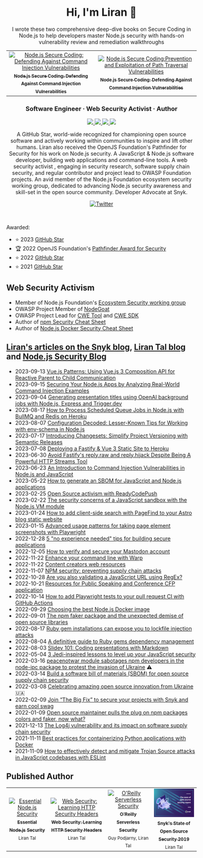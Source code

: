 <h1 align="center">Hi, I'm Liran 👋</h1>


  <p align="center">
    I wrote these two comprehensive deep-dive books on Secure Coding in Node.js to help developers master Node.js security with hands-on vulnerability review and remediation walkthroughs
  </p>
<table align="center">

  <tr>
    <td align="center">
      <a href="https://www.nodejs-security.com/">
          <img src="https://www.nodejs-security.com/images/book/book-command-injection-cover-dark.png" width="320px;" alt="Node.js Secure Coding: Defending Against Command Injection Vulnerabilities" />
          <br />
          <sub><b>Node.js Secure Coding: Defending Against Command Injection Vulnerabilities<b/></sub>
      </a>
    </td>
    <td align="center">
      <a href="https://www.nodejs-security.com/">
          <img src="https://www.nodejs-security.com/images/book/book-path-traversal-cover-dark.png" width="320px;" alt="Node.js Secure Coding:Prevention and Exploitation of Path Traversal Vulnerabilities" />
          <br />
          <sub><b>Node.js Secure Coding: Defending Against Command Injection Vulnerabilities<b/></sub>
      </a>
    </td>
  </tr>
</table>

<h3 align="center">Software Engineer · Web Security Activist · Author</h3>
<p align="center">
  <a href="https://stars.github.com/profiles/lirantal">
    <img src="https://img.shields.io/badge/GitHub%20Star-%E2%98%85-yellow">
  </a>
  <a href="https://github.com/lirantal/awesome-nodejs-security">
    <img src="https://img.shields.io/badge/Node.js%20&%20JavaScript-Security-green">
  </a>
  <a href="https://snyk.io/">
    <img src="https://img.shields.io/badge/Developer%20Advocate-Snyk-blueviolet">
  </a>
  <a href="https://github.com/lirantal/public-speaking">
    <img src="https://img.shields.io/badge/Public%20Speaker-%F0%9F%94%8A-blue">
  </a>
</p>


<p align="center">
A GitHub Star, world-wide recognized for championing open source software and actively working within communities to inspire and lift other humans. Liran also received the OpenJS Foundation's Pathfinder for Security for his work on Node.js security. A JavaScript & Node.js software developer, building web applications and command-line tools. A web security activist , engaging in security research, software supply chain security, and regular contributor and project lead to OWASP Foundation projects. An avid member of the Node.js Foundation ecosystem security working group, dedicated to advancing Node.js security awareness and skill-set in the open source community. Developer Advocate at Snyk.
</>
<p align="center">
  <a href="https://twitter.com/liran_tal">
    <img alt="Twitter" src="https://img.shields.io/badge/-Follow%20on%20Twitter-1da1f2?style=social&logo=twitter" />
  </a>
</p>

<br />

Awarded:
- ⭐️ 2023 [GitHub Star](https://stars.github.com/profiles/lirantal)
- 🏆 2022 OpenJS Foundation's [Pathfinder Award for Security](https://openjsf.org/blog/first-ever-javascriptlandia-awards-celebrate-community-leaders)
- ⭐️ 2022 [GitHub Star](https://stars.github.com/profiles/lirantal)
- ⭐️ 2021 [GitHub Star](https://stars.github.com/profiles/lirantal)

## Web Security Activism 
- Member of Node.js Foundation's [Ecosystem Security working group](https://github.com/nodejs/security-wg)
- OWASP Project Member of [NodeGoat](https://github.com/OWASP/NodeGoat)
- OWASP Project Lead for [CWE Tool](https://github.com/OWASP/cwe-tool) and [CWE SDK](https://github.com/OWASP/cwe-sdk-javascript)
- Author of [npm Security Cheat Sheet](https://cheatsheetseries.owasp.org/cheatsheets/NPM_Security_Cheat_Sheet.html)
- Author of [Node.js Docker Security Cheat Sheet](https://cheatsheetseries.owasp.org/cheatsheets/NodeJS_Docker_Cheat_Sheet.html)

## [Liran's articles on the Snyk blog](https://snyk.io/contributors/liran-tal/), [Liran Tal blog](https://lirantal.com) and [Node.js Security Blog](https://www.nodejs-security.com/blog)
* 2023-09-13 [Vue.js Patterns: Using Vue.js 3 Composition API for Reactive Parent to Child Communication](https://lirantal.com/blog/vuejs-patterns-using-vuejs-3-composition-api-for-reactive-parent-to-child-communication)
* 2023-09-15 [Securing Your Node.js Apps by Analyzing Real-World Command Injection Examples](https://www.nodejs-security.com/blog/securing-your-nodejs-apps-by-analyzing-real-world-command-injection-examples)
* 2023-09-04 [Generating presentation titles using OpenAI background jobs with Node.js, Express and Trigger.dev](https://lirantal.com/blog/background-jobs-processing-with-node-js-express-trigger-dev)
* 2023-08-17 [How to Process Scheduled Queue Jobs in Node.js with BullMQ and Redis on Heroku](https://lirantal.com/blog/how-to-process-scheduled-queue-jobs-in-nodejs-with-bullmq-and-redis-on-heroku)
* 2023-08-07 [Configuration Decoded: Lesser-Known Tips for Working with env-schema in Node.js](https://lirantal.com/blog/configuration-decoded-lesser-known-tips-for-working-with-env-schema-in-nodejs)
* 2023-07-17 [Introducing Changesets: Simplify Project Versioning with Semantic Releases](https://lirantal.com/blog/introducing-changesets-simplify-project-versioning-with-semantic-releases)
* 2023-07-08 [Deploying a Fastify & Vue 3 Static Site to Heroku](https://lirantal.com/blog/deploying-a-fastify-vue-3-static-site-to-heroku)
* 2023-06-30 [Avoid Fastify's reply.raw and reply.hijack Despite Being A Powerful HTTP Streams Tool](https://lirantal.com/blog/avoid-fastify-reply-raw-and-reply-hijack-despite-being-a-powerful-http-streams-tool)
* 2023-06-23 [An Introduction to Command Injection Vulnerabilities in Node.js and JavaScript](https://www.nodejs-security.com/blog/introduction-command-injection-vulnerabilities-nodejs-javascript)
* 2023-05-22 [How to generate an SBOM for JavaScript and Node.js applications](https://snyk.io/blog/generate-sbom-javascript-node-js-applications/)
* 2023-02-25 [Open Source activism with ReadyCodePush](https://www.lirantal.com/blog/open-source-activism-readycodepush)
* 2023-02-22 [The security concerns of a JavaScript sandbox with the Node.js VM module](https://snyk.io/blog/security-concerns-javascript-sandbox-node-js-vm-module/)
* 2023-01-24 [How to add client-side search with PageFind to your Astro blog static website](https://www.lirantal.com/blog/2023-01-01_-how_to_add_client-side_search_to_your_astro_blog_static_website)
* 2023-01-15 [Advanced usage patterns for taking page element screenshots with Playwright](https://www.lirantal.com/blog/advanced-usage-patterns-for-taking-page-element-screenshots-with-playwright)
* 2022-12-28 [5 "no experience needed" tips for building secure applications](https://snyk.io/blog/no-experience-needed-secure-applications/)
* 2022-12-05 [How to verify and secure your Mastodon account](https://snyk.io/blog/verify-and-secure-your-mastodon-account/)
* 2022-11-22 [Enhance your command line with Warp](https://www.lirantal.com/blog/2022-11-22_enhance-your-command-line-with-warp)
* 2022-11-22 [Content creators web resources](https://www.lirantal.com/blog/2022-12-03_content_creators_web_resources)
* 2022-11-07 [NPM security: preventing supply chain attacks](https://snyk.io/blog/npm-security-preventing-supply-chain-attacks/)
* 2022-10-28 [Are you also validating a JavaScript URL using RegEx?](https://www.lirantal.com/blog/2022-10-28_are_you_validating_javascript_url_safely)
* 2022-10-21 [Resources for Public Speaking and Conference CFP application](https://www.lirantal.com/blog/2022-10-21_resources_for_public_speaking_and_conference_cfp_application)
* 2022-10-14 [How to add Playwright tests to your pull request CI with GitHub Actions](https://snyk.io/blog/how-to-add-playwright-tests-pr-ci-github-actions/)
* 2022-09-29 [Choosing the best Node.js Docker image](https://snyk.io/blog/choosing-the-best-node-js-docker-image/)
* 2022-09-01 [The npm faker package and the unexpected demise of open source libraries](https://snyk.io/blog/npm-faker-package-open-source-libraries/)
* 2022-08-17 [Ruby gem installations can expose you to lockfile injection attacks](https://snyk.io/blog/ruby-gem-installation-lockfile-injection-attacks/)
* 2022-08-04 [A definitive guide to Ruby gems dependency management](https://snyk.io/blog/a-definitive-guide-to-ruby-gems-dependency-management/)
* 2022-08-03 [Slidev 101: Coding presentations with Markdown](https://snyk.io/blog/slidev-101-coding-presentations-with-markdown/)
* 2022-05-04 [3 Jedi-inspired lessons to level up your JavaScript security](https://snyk.io/blog/jedi-lessons-to-level-up-javascript-security) 
* 2022-03-16 [peacenotwar module sabotages npm developers in the node-ipc package to protest the invasion of Ukraine](https://snyk.io/blog/peacenotwar-malicious-npm-node-ipc-package-vulnerability/) ⚠️
* 2022-03-14 [Build a software bill of materials (SBOM) for open source supply chain security](https://snyk.io/blog/building-sbom-open-source-supply-chain-security/)
* 2022-03-08 [Celebrating amazing open source innovation from Ukraine](https://snyk.io/blog/celebrating-amazing-open-source-innovation-ukraine) 🇺🇦
* 2022-02-09 [Join “The Big Fix” to secure your projects with Snyk and earn cool swag](https://snyk.io/blog/join-the-big-fix)
* 2022-01-09 [Open source maintainer pulls the plug on npm packages colors and faker, now what?
](https://snyk.io/blog/open-source-npm-packages-colors-faker)
* 2021-12-13 [The Log4j vulnerability and its impact on software supply chain security](https://snyk.io/blog/log4j-vulnerability-software-supply-chain-security-log4shell)
* 2021-11-11 [Best practices for containerizing Python applications with Docker](https://snyk.io/blog/best-practices-containerizing-python-docker/)
* 2021-11-09 [How to effectively detect and mitigate Trojan Source attacks in JavaScript codebases with ESLint](https://snyk.io/blog/how-to-detect-mitigate-trojan-source-attacks-javascript-eslint/)

## Published Author

<table align="center">
  <tr>
    <td align="center">
      <a href="https://leanpub.com/essential-nodejs-security">
          <img src="https://d2sofvawe08yqg.cloudfront.net/essential-nodejs-security/s_hero2x?1673556658" width="120px;" alt="Essential Node.js Security" />
          <br />
          <sub><b>Essential Node.js Security</b></sub>
      </a>
      <br />
      <sub>Liran Tal</sub>
    </td>
    <td align="center">
      <a href="https://leanpub.com/web-security-learning-http-security-headers">
          <img src="https://d2sofvawe08yqg.cloudfront.net/web-security-learning-http-security-headers/s_hero2x?1673559565" width="120px;" alt="Web Security: Learning HTTP Security Headers" />
          <br />
          <sub><b>Web Security: Learning HTTP Security Headers</b></sub>
      </a>
      <br />
      <sub>Liran Tal</sub>
    </td>
    <td align="center">
      <a href="https://www.oreilly.com/library/view/serverless-security/9781492082538/">
          <img src="https://learning.oreilly.com/library/cover/9781492082538/250w/" width="120px;" alt="O'Reilly Serverless Security" />
          <br />
          <sub><b>O'Reilly Serverless Security</b></sub>
      </a>
      <br />
      <sub>Guy Podjarny, Liran Tal</sub>
    </td>
    <td align="center">
      <a href="https://go.snyk.io/SoOSS-Report-2019.html">
          <img src="https://raw.githubusercontent.com/lirantal/lirantal/master/state-of-open-source-security-report-2019-cover.png" width="120px;" alt="State of Open Source Security 2019" />
          <br />
          <sub><b>Snyk's State of Open Source Security 2019</b></sub>
      </a>
      <br />
      <sub>Liran Tal</sub>
    </td>
  </tr>
</table>
